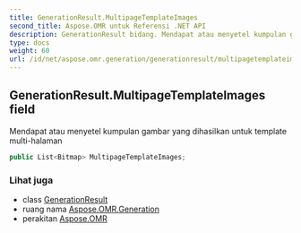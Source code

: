 ```yaml
---
title: GenerationResult.MultipageTemplateImages
second_title: Aspose.OMR untuk Referensi .NET API
description: GenerationResult bidang. Mendapat atau menyetel kumpulan gambar yang dihasilkan untuk template multihalaman
type: docs
weight: 60
url: /id/net/aspose.omr.generation/generationresult/multipagetemplateimages/
---
```

## GenerationResult.MultipageTemplateImages field

Mendapat atau menyetel kumpulan gambar yang dihasilkan untuk template multi-halaman

```csharp
public List<Bitmap> MultipageTemplateImages;
```

### Lihat juga

* class [GenerationResult](../)
* ruang nama [Aspose.OMR.Generation](../../generationresult/)
* perakitan [Aspose.OMR](../../../)


